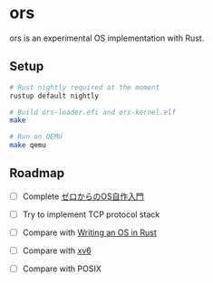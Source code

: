 # ors

ors is an experimental OS implementation with Rust.

## Setup

```bash
# Rust nightly required at the moment
rustup default nightly

# Build ors-loader.efi and ors-kernel.elf
make

# Run on QEMU
make qemu
```

## Roadmap

- [ ] Complete [ゼロからのOS自作入門](https://www.amazon.co.jp/gp/product/B08Z3MNR9J)
- [ ] Try to implement TCP protocol stack
- [ ] Compare with [Writing an OS in Rust](https://os.phil-opp.com/)
- [ ] Compare with [xv6](https://github.com/mit-pdos/xv6-public)
- [ ] Compare with POSIX


